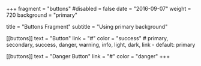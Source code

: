 +++
fragment = "buttons"
#disabled = false
date = "2016-09-07"
weight = 720
background = "primary"

title = "Buttons Fragment"
subtitle = "Using primary background"

[[buttons]]
  text = "Button"
  link = "#"
  color = "success" # primary, secondary, success, danger, warning, info, light, dark, link - default: primary

[[buttons]]
  text = "Danger Button"
  link = "#"
  color = "danger"
+++
